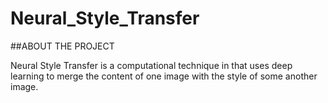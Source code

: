 # Neural_Style_Transfer
##ABOUT THE PROJECT

Neural Style Transfer is a computational technique in that uses deep learning to merge the content of one image with the style of some another image. 
